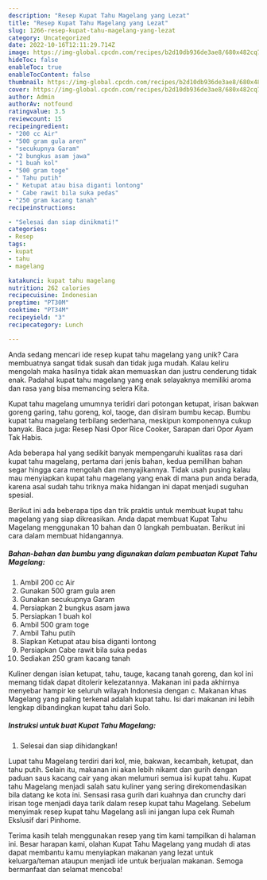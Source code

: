```yaml
---
description: "Resep Kupat Tahu Magelang yang Lezat"
title: "Resep Kupat Tahu Magelang yang Lezat"
slug: 1266-resep-kupat-tahu-magelang-yang-lezat
category: Uncategorized
date: 2022-10-16T12:11:29.714Z
image: https://img-global.cpcdn.com/recipes/b2d10db936de3ae8/680x482cq70/kupat-tahu-magelang-foto-resep-utama.jpg
hideToc: false
enableToc: true
enableTocContent: false
thumbnail: https://img-global.cpcdn.com/recipes/b2d10db936de3ae8/680x482cq70/kupat-tahu-magelang-foto-resep-utama.jpg
cover: https://img-global.cpcdn.com/recipes/b2d10db936de3ae8/680x482cq70/kupat-tahu-magelang-foto-resep-utama.jpg
author: Admin
authorAv: notfound
ratingvalue: 3.5
reviewcount: 15
recipeingredient:
- "200 cc Air"
- "500 gram gula aren"
- "secukupnya Garam"
- "2 bungkus asam jawa"
- "1 buah kol"
- "500 gram toge"
- " Tahu putih"
- " Ketupat atau bisa diganti lontong"
- " Cabe rawit bila suka pedas"
- "250 gram kacang tanah"
recipeinstructions:

- "Selesai dan siap dinikmati!"
categories:
- Resep
tags:
- kupat
- tahu
- magelang

katakunci: kupat tahu magelang 
nutrition: 262 calories
recipecuisine: Indonesian
preptime: "PT30M"
cooktime: "PT34M"
recipeyield: "3"
recipecategory: Lunch

---
```





Anda sedang mencari ide resep kupat tahu magelang yang unik? Cara membuatnya sangat tidak susah dan tidak juga mudah. Kalau keliru mengolah maka hasilnya tidak akan memuaskan dan justru cenderung tidak enak. Padahal kupat tahu magelang yang enak selayaknya memiliki aroma dan rasa yang bisa memancing selera Kita.





Kupat tahu magelang umumnya teridiri dari potongan ketupat, irisan bakwan goreng garing, tahu goreng, kol, taoge, dan disiram bumbu kecap. Bumbu kupat tahu magelang terbilang sederhana, meskipun komponennya cukup banyak. Baca juga: Resep Nasi Opor Rice Cooker, Sarapan dari Opor Ayam Tak Habis.

Ada beberapa hal yang sedikit banyak mempengaruhi kualitas rasa dari kupat tahu magelang, pertama dari jenis bahan, kedua pemilihan bahan segar hingga cara mengolah dan menyajikannya. Tidak usah pusing kalau mau menyiapkan kupat tahu magelang yang enak di mana pun anda berada, karena asal sudah tahu triknya maka hidangan ini dapat menjadi suguhan spesial.






Berikut ini ada beberapa tips dan trik praktis untuk membuat kupat tahu magelang yang siap dikreasikan. Anda dapat membuat Kupat Tahu Magelang menggunakan 10 bahan dan 0 langkah pembuatan. Berikut ini cara dalam membuat hidangannya.

<!--inarticleads1-->

##### Bahan-bahan dan bumbu yang digunakan dalam pembuatan Kupat Tahu Magelang:

1. Ambil 200 cc Air
1. Gunakan 500 gram gula aren
1. Gunakan secukupnya Garam
1. Persiapkan 2 bungkus asam jawa
1. Persiapkan 1 buah kol
1. Ambil 500 gram toge
1. Ambil  Tahu putih
1. Siapkan  Ketupat atau bisa diganti lontong
1. Persiapkan  Cabe rawit bila suka pedas
1. Sediakan 250 gram kacang tanah


Kuliner dengan isian ketupat, tahu, tauge, kacang tanah goreng, dan kol ini memang tidak dapat ditolerir kelezatannya. Makanan ini pada akhirnya menyebar hampir ke seluruh wilayah Indonesia dengan c. Makanan khas Magelang yang paling terkenal adalah kupat tahu. Isi dari makanan ini lebih lengkap dibandingkan kupat tahu dari Solo. 

<!--inarticleads2-->

##### Instruksi untuk buat Kupat Tahu Magelang:


1. Selesai dan siap dihidangkan!

Lupat tahu Magelang terdiri dari kol, mie, bakwan, kecambah, ketupat, dan tahu putih. Selain itu, makanan ini akan lebih nikamt dan gurih dengan paduan saus kacang cair yang akan melumuri semua isi kupat tahu. Kupat tahu Magelang menjadi salah satu kuliner yang sering direkomendasikan bila datang ke kota ini. Sensasi rasa gurih dari kuahnya dan crunchy dari irisan toge menjadi daya tarik dalam resep kupat tahu Magelang. Sebelum menyimak resep kupat tahu Magelang asli ini jangan lupa cek Rumah Ekslusif dari Pinhome. 

Terima kasih telah menggunakan resep yang tim kami tampilkan di halaman ini. Besar harapan kami, olahan Kupat Tahu Magelang yang mudah di atas dapat membantu kamu menyiapkan makanan yang lezat untuk keluarga/teman ataupun menjadi ide untuk berjualan makanan. Semoga bermanfaat dan selamat mencoba!
